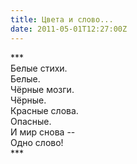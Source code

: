 ```yaml
---
title: Цвета и слово...
date: 2011-05-01T12:27:00Z
---
```


\*\*\*<br />
Белые стихи.<br />
Белые.<br />
Чёрные мозги.<br />
Чёрные.<br />
Красные слова.<br />
Опасные.<br />
И мир снова --<br />
Одно слово!<br />
\*\*\*<br />
<br />
